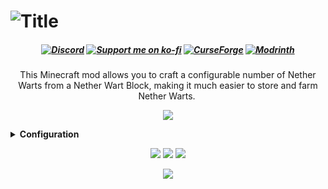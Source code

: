 <h1><img src="https://i.imgur.com/Q12CmpU.png" alt="Title"/></h1>
<center><h5 style="text-align: center;"><strong> 
<a href="https://discord.gg/2CUh6gMuCt" ><img src="https://img.shields.io/discord/1027252425960198165?color=5b6ee1&amp;label=Discord&amp;style=for-the-badge&amp;logo=discord&amp;logoColor=white" alt="Discord" /></a> 
<a href="https://ko-fi.com/mars_" ><img src="https://img.shields.io/badge/ko--fi-donate-FF5E5B?style=for-the-badge&amp;logo=ko-fi&amp;logoColor=white" alt="Support me on ko-fi" /></a>
<a href="https://www.curseforge.com/minecraft/mc-mods/nether-wart-block-to-nether-warts" ><img src="https://img.shields.io/curseforge/dt/517690?color=F16436&amp;logo=curseforge&amp;logoColor=white&amp;label=Curseforge&amp;style=for-the-badge" alt="CurseForge" /></a>
<a href="https://modrinth.com/mod/nether-wart-block-to-nether-warts" ><img src="https://img.shields.io/modrinth/dt/nether-wart-block-to-nether-warts?style=for-the-badge&amp;logo=modrinth&amp;logoColor=white&amp;label=modrinth&amp;color=00AF5C" alt="Modrinth" /></a>
</strong></h5></center>
<center><p style="text-align: center;">This Minecraft mod allows you to craft a configurable number of Nether Warts from a Nether Wart Block, making it much easier to store and farm Nether Warts.&nbsp;</p>
<p style="text-align: center;"><img src="https://i.imgur.com/8XbNbev.png"/></p></center>
<details>
<summary><strong>Configuration</strong></summary>
<p>You can configure this mod either in-game or by editing the JSON file config/netherwartblock.json in your profile folder. You will have to restart minecraft for the changes to take effect.</p>
<b>wartAmount</b> - determines how many Nether Warts you get
</details>
<center><p style="text-align: center;">
<img src="https://i.imgur.com/oLLkoRH.png"/>
<a href="https://www.curseforge.com/minecraft/mc-mods/deimos-fabric-forge-neoforge" rel="nofollow">
<img src="https://i.imgur.com/6xg4Opb.png"/></a>
<a href="https://modrinth.com/mod/deimos" rel="nofollow">
<img src="https://i.imgur.com/iy76bgp.png"/></a>
</p></center>
<p style="text-align: center;"><a href="https://url-shortener.curseforge.com/viKgm" rel="nofollow">
<img src="https://i.imgur.com/y3LiTfU.png"/></a></p>
